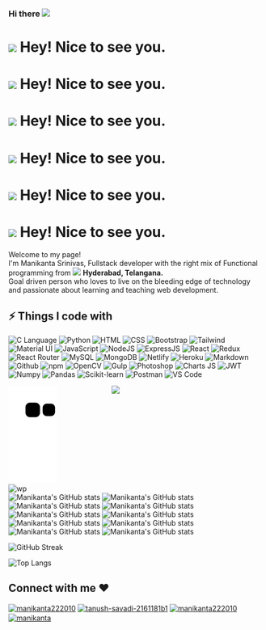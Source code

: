 ### Hi there <img src="https://media.giphy.com/media/hvRJCLFzcasrR4ia7z/giphy.gif" width="25px">

<!--
**manikanta222010/manikanta222010** is a ✨ _special_ ✨ repository because its `README.md` (this file) appears on your GitHub profile.

Here are some ideas to get you started:

- 🔭 I’m currently working on ...
- 🌱 I’m currently learning ...
- 👯 I’m looking to collaborate on ...
- 🤔 I’m looking for help with ...
- 💬 Ask me about ...
- 📫 How to reach me: ...
- 😄 Pronouns: ...
- ⚡ Fun fact: ...
-->


<h1><img src="https://emojis.slackmojis.com/emojis/images/1531849430/4246/blob-sunglasses.gif?1531849430" width="30"/> Hey! Nice to see you.</h1>
<h1><img src="https://slackmojis.com/emojis/5276-pig-hello-sitting/download" width="30"/> Hey! Nice to see you.</h1>
<h1><img src="https://slackmojis.com/emojis/5275-pig-hello-front/download" width="30"/> Hey! Nice to see you.</h1>
<h1><img src="https://slackmojis.com/emojis/5274-pig-hello-door/download" width="30"/> Hey! Nice to see you.</h1>
<h1><img src="https://slackmojis.com/emojis/679-charmander_dancing/download" width="30"/> Hey! Nice to see you.</h1>
<h1><img src="https://slackmojis.com/emojis/32756-charmander_shiny/download" width="30"/> Hey! Nice to see you.</h1>

<p>Welcome to my page! </br> I'm Manikanta Srinivas, Fullstack developer with the right mix of Functional programming from <img src="https://image.flaticon.com/icons/png/512/3909/3909444.png" width="13"/> <b>Hyderabad, Telangana.</b> 
<br/>Goal driven person who loves to live on the bleeding edge of technology and passionate about learning and teaching web development.</p>

## ⚡ Things I code with

<p>
  <img alt="C Language" src="https://img.shields.io/badge/C-00599C?style=for-the-badge&logo=c&logoColor=white"/>
  <img alt="Python" src="https://img.shields.io/badge/Python-3776AB?style=for-the-badge&logo=python&logoColor=white" />
  <img alt="HTML" src="https://img.shields.io/badge/HTML5-E34F26?style=for-the-badge&logo=html5&logoColor=white" />
  <img alt="CSS" src="https://img.shields.io/badge/CSS3-1572B6?style=for-the-badge&logo=css3&logoColor=white" />
  <img alt="Bootstrap" src="https://img.shields.io/badge/Bootstrap-563D7C?style=for-the-badge&logo=bootstrap&logoColor=white" /> 
  <img alt="Tailwind" src="https://img.shields.io/badge/Tailwind_CSS-38B2AC?style=for-the-badge&logo=tailwind-css&logoColor=white" /> 
  <img alt="Material UI" src="https://img.shields.io/badge/Material--UI-0081CB?style=for-the-badge&logo=material-ui&logoColor=white" />
  <img alt="JavaScript" src="https://img.shields.io/badge/JavaScript-F7DF1E?style=for-the-badge&logo=javascript&logoColor=black" />
  <img alt="NodeJS" src="https://img.shields.io/badge/Node.js-43853D?style=for-the-badge&logo=node.js&logoColor=white" />
  <img alt="ExpressJS" src="https://img.shields.io/badge/Express.js-404D59?style=for-the-badge" />
  <img alt="React" src="https://img.shields.io/badge/React-20232A?style=for-the-badge&logo=react&logoColor=61DAFB" />
  <img alt="Redux" src="https://img.shields.io/badge/Redux-593D88?style=for-the-badge&logo=redux&logoColor=white" />
  <img alt="React Router" src="https://img.shields.io/badge/React_Router-CA4245?style=for-the-badge&logo=react-router&logoColor=white" />
  <img alt="MySQL" src="https://img.shields.io/badge/MySQL-00000F?style=for-the-badge&logo=mysql&logoColor=white" />
  <img alt="MongoDB" src="https://img.shields.io/badge/MongoDB-4EA94B?style=for-the-badge&logo=mongodb&logoColor=white" />
  <img alt="Netlify" src="https://img.shields.io/badge/Netlify-00C7B7?style=for-the-badge&logo=netlify&logoColor=white" />
  <img alt="Heroku" src="https://img.shields.io/badge/Heroku-430098?style=for-the-badge&logo=heroku&logoColor=white" />
  <img alt="Markdown" src="https://img.shields.io/badge/Markdown-000000?style=for-the-badge&logo=markdown&logoColor=white" />
  <img alt="Github" src="https://img.shields.io/badge/GitHub-100000?style=for-the-badge&logo=github&logoColor=white" />
  <img alt="npm" src="https://img.shields.io/badge/NPM-%23000000.svg?style=for-the-badge&logo=npm&logoColor=white" />
  <img alt="OpenCV" src="https://img.shields.io/badge/opencv-%23white.svg?style=for-the-badge&logo=opencv&logoColor=white" />
  <img alt="Gulp" src="https://img.shields.io/badge/GULP-%23CF4647.svg?style=for-the-badge&logo=gulp&logoColor=white" />
  <img alt="Photoshop" src="https://img.shields.io/badge/adobephotoshop-%2331A8FF.svg?style=for-the-badge&logo=adobephotoshop&logoColor=white" />
  <img alt="Charts JS" src="https://img.shields.io/badge/chart.js-F5788D.svg?style=for-the-badge&logo=chart.js&logoColor=white" /> 
  <img alt="JWT" src="https://img.shields.io/badge/JWT-black?style=for-the-badge&logo=JSON%20web%20tokens" />  
  <img alt="Numpy" src="https://img.shields.io/badge/numpy-%23013243.svg?style=for-the-badge&logo=numpy&logoColor=white" /> 
  <img alt="Pandas" src="https://img.shields.io/badge/pandas-%23150458.svg?style=for-the-badge&logo=pandas&logoColor=white" />
  <img alt="Scikit-learn" src="https://img.shields.io/badge/scikit--learn-%23F7931E.svg?style=for-the-badge&logo=scikit-learn&logoColor=white" /> 
  <img alt="Postman" src="https://img.shields.io/badge/Postman-FF6C37?style=for-the-badge&logo=postman&logoColor=white" /> 
  <img alt="VS Code" src="https://img.shields.io/badge/Visual%20Studio%20Code-0078d7.svg?style=for-the-badge&logo=visual-studio-code&logoColor=white" /> 
</p>

<img alt="contribution" src="https://github.com/manikanta222010/manikanta222010/blob/output/github-contribution-grid-snake.svg" />

<img align="right" aly="wp" src="https://github-readme-stats.vercel.app/api/top-langs/?username=manikanta222010&theme=radical&langs_count=6" width="300" />
<img align="left" alt="wp" src="https://raw.githubusercontent.com/abhisheknaiidu/abhisheknaiidu/master/code.gif" width="520" />






<!-- ## 😄 Cool Stats -->

![Manikanta's GitHub stats](https://github-readme-stats.vercel.app/api?username=manikanta222010&show_icons=true&theme=radical)
![Manikanta's GitHub stats](https://github-readme-stats.vercel.app/api?username=manikanta222010&show_icons=true&theme=dark)
![Manikanta's GitHub stats](https://github-readme-stats.vercel.app/api?username=manikanta222010&show_icons=true&theme=merko)
![Manikanta's GitHub stats](https://github-readme-stats.vercel.app/api?username=manikanta222010&show_icons=true&theme=gruvbox)
![Manikanta's GitHub stats](https://github-readme-stats.vercel.app/api?username=manikanta222010&show_icons=true&theme=tokyonight)
![Manikanta's GitHub stats](https://github-readme-stats.vercel.app/api?username=manikanta222010&show_icons=true&theme=onedark)
![Manikanta's GitHub stats](https://github-readme-stats.vercel.app/api?username=manikanta222010&show_icons=true&theme=cobalt)
![Manikanta's GitHub stats](https://github-readme-stats.vercel.app/api?username=manikanta222010&show_icons=true&theme=synthwave)
![Manikanta's GitHub stats](https://github-readme-stats.vercel.app/api?username=manikanta222010&show_icons=true&theme=highcontrast)
![Manikanta's GitHub stats](https://github-readme-stats.vercel.app/api?username=manikanta222010&show_icons=true&theme=dracula)

![GitHub Streak](https://github-readme-streak-stats.herokuapp.com/?user=manikanta222010&theme=radical)

![Top Langs](https://github-readme-stats.vercel.app/api/top-langs/?username=manikanta222010&layout=compact&theme=radical&langs_count=6)

<!-- <h3>Where to find me</h3> -->
<!-- <p> -->
<!-- <a href="https://github.com/manikanta222010" target="_blank"><img alt="Github" src="https://img.shields.io/badge/GitHub-%2312100E.svg?&style=for-the-badge&logo=Github&logoColor=white" /></a> -->
<!-- <a href="https://twitter.com/manikanta222010" target="_blank"><img alt="Twitter" src="https://img.shields.io/badge/twitter-%231DA1F2.svg?&style=for-the-badge&logo=twitter&logoColor=white" /></a> -->
<!-- <a href="https://www.linkedin.com/in/manikanta-yedla/" target="_blank"><img alt="Medium" src="https://img.shields.io/badge/linkedin-0a66c2.svg?&style=for-the-badge&logo=linkedin&logoColor=white" /></a> -->
<!-- </p> -->

<h2 align="left">Connect with me ❤️</h2>
<p align="left">
<a href="https://twitter.com/manikanta222010" target="blank"><img align="center" src="https://raw.githubusercontent.com/rahuldkjain/github-profile-readme-generator/master/src/images/icons/Social/twitter.svg" alt="manikanta222010" height="30" width="40" /></a>
<a href="https://www.linkedin.com/in/manikanta-yedla/" target="blank"><img align="center" src="https://raw.githubusercontent.com/rahuldkjain/github-profile-readme-generator/master/src/images/icons/Social/linked-in-alt.svg" alt="tanush-savadi-2161181b1" height="30" width="40" /></a>
<a href="https://codepen.io/manikanta22" target="blank"><img align="center" src="https://raw.githubusercontent.com/rahuldkjain/github-profile-readme-generator/master/src/images/icons/Social/codepen.svg" alt="manikanta222010" height="30" width="40" /></a>
<a href="https://www.instagram.com/maniii_kanta_/" target="blank"><img align="center" src="https://raw.githubusercontent.com/rahuldkjain/github-profile-readme-generator/master/src/images/icons/Social/instagram.svg" alt="manikanta" height="30" width="40" /></a>
</p>
